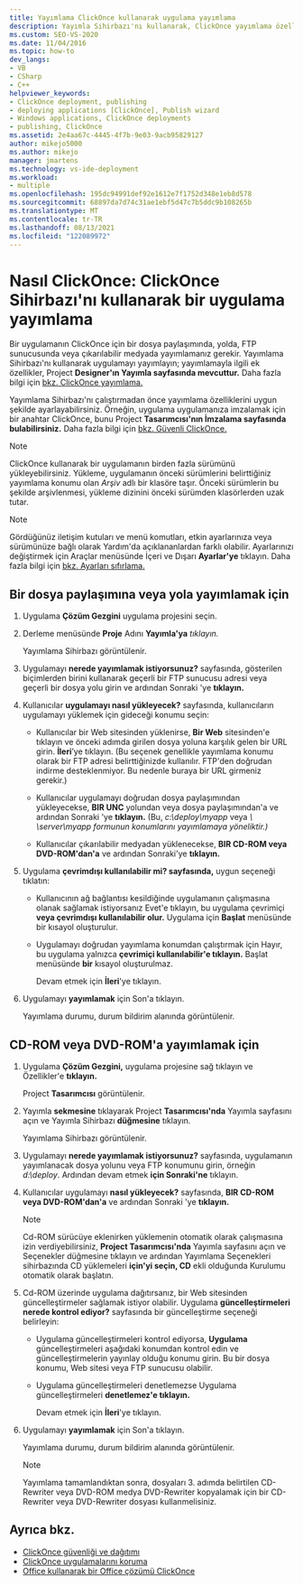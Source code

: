 ```yaml
---
title: Yayımlama ClickOnce kullanarak uygulama yayımlama
description: Yayımla Sihirbazı'nı kullanarak, ClickOnce yayımlama özelliklerini kullanıcılar için kullanılabilir hale nasıl kullanabileceğinizi öğrenin.
ms.custom: SEO-VS-2020
ms.date: 11/04/2016
ms.topic: how-to
dev_langs:
- VB
- CSharp
- C++
helpviewer_keywords:
- ClickOnce deployment, publishing
- deploying applications [ClickOnce], Publish wizard
- Windows applications, ClickOnce deployments
- publishing, ClickOnce
ms.assetid: 2e4aa67c-4445-4f7b-9e03-9acb95829127
author: mikejo5000
ms.author: mikejo
manager: jmartens
ms.technology: vs-ide-deployment
ms.workload:
- multiple
ms.openlocfilehash: 195dc94991def92e1612e7f1752d348e1eb8d578
ms.sourcegitcommit: 68897da7d74c31ae1ebf5d47c7b5ddc9b108265b
ms.translationtype: MT
ms.contentlocale: tr-TR
ms.lasthandoff: 08/13/2021
ms.locfileid: "122089972"
---
```

# <a name="how-to-publish-a-clickonce-application-using-the-publish-wizard"></a>Nasıl ClickOnce: ClickOnce Sihirbazı'nı kullanarak bir uygulama yayımlama
Bir uygulamanın ClickOnce için bir dosya paylaşımında, yolda, FTP sunucusunda veya çıkarılabilir medyada yayımlamanız gerekir. Yayımlama Sihirbazı'nı kullanarak uygulamayı yayımlayın; yayımlamayla ilgili ek özellikler,  Project **Designer'ın Yayımla sayfasında mevcuttur.** Daha fazla bilgi için [bkz. ClickOnce yayımlama.](../deployment/publishing-clickonce-applications.md)

Yayımlama Sihirbazı'nı çalıştırmadan önce yayımlama özelliklerini uygun şekilde ayarlayabilirsiniz. Örneğin, uygulama uygulamanıza imzalamak için bir anahtar ClickOnce, bunu Project **Tasarımcısı'nın İmzalama sayfasında bulabilirsiniz.**  Daha fazla bilgi için [bkz. Güvenli ClickOnce.](../deployment/securing-clickonce-applications.md)

> [!NOTE]
> ClickOnce kullanarak bir uygulamanın birden fazla sürümünü yükleyebilirsiniz. Yükleme, uygulamanın önceki sürümlerini belirttiğiniz yayımlama konumu olan *Arşiv* adlı bir klasöre taşır. Önceki sürümlerin bu şekilde arşivlenmesi, yükleme dizinini önceki sürümden klasörlerden uzak tutar.

> [!NOTE]
> Gördüğünüz iletişim kutuları ve menü komutları, etkin ayarlarınıza veya sürümünüze bağlı olarak Yardım'da açıklananlardan farklı olabilir. Ayarlarınızı değiştirmek için Araçlar menüsünde İçeri ve Dışarı  **Ayarlar'ye** tıklayın. Daha fazla bilgi için [bkz. Ayarları sıfırlama.](../ide/environment-settings.md#reset-settings)

## <a name="to-publish-to-a-file-share-or-path"></a>Bir dosya paylaşımına veya yola yayımlamak için

1. Uygulama **Çözüm Gezgini** uygulama projesini seçin.

2. Derleme menüsünde **Proje** Adını **Yayımla'ya** *tıklayın.*

    Yayımlama Sihirbazı görüntülenir.

3. Uygulamayı **nerede yayımlamak istiyorsunuz?** sayfasında, gösterilen biçimlerden birini kullanarak geçerli bir FTP sunucusu adresi veya geçerli bir dosya yolu girin ve ardından Sonraki 'ye **tıklayın.**

4. Kullanıcılar **uygulamayı nasıl yükleyecek?** sayfasında, kullanıcıların uygulamayı yüklemek için gideceği konumu seçin:

   - Kullanıcılar bir Web sitesinden yüklenirse, **Bir Web** sitesinden'e tıklayın ve önceki adımda girilen dosya yoluna karşılık gelen bir URL girin. **İleri**’ye tıklayın. (Bu seçenek genellikle yayımlama konumu olarak bir FTP adresi belirttiğinizde kullanılır. FTP'den doğrudan indirme desteklenmiyor. Bu nedenle buraya bir URL girmeniz gerekir.)

   - Kullanıcılar uygulamayı doğrudan dosya paylaşımından yükleyecekse, **BIR UNC** yolundan veya dosya paylaşımından'a ve ardından Sonraki 'ye **tıklayın.** (Bu, *c:\deploy\myapp* veya *\\ \server\myapp formunun konumlarını yayımlamaya yöneliktir.)*

   - Kullanıcılar çıkarılabilir medyadan yüklenecekse, **BIR CD-ROM veya DVD-ROM'dan'a** ve ardından Sonraki'ye **tıklayın.**

5. Uygulama **çevrimdışı kullanılabilir mi? sayfasında,** uygun seçeneği tıklatın:

   - Kullanıcının ağ bağlantısı kesildiğinde uygulamanın çalışmasına olanak sağlamak istiyorsanız Evet'e tıklayın, bu uygulama çevrimiçi **veya çevrimdışı kullanılabilir olur.** Uygulama için **Başlat** menüsünde bir kısayol oluşturulur.

   - Uygulamayı doğrudan yayımlama konumdan çalıştırmak için Hayır, bu uygulama yalnızca **çevrimiçi kullanılabilir'e tıklayın.** Başlat menüsünde **bir** kısayol oluşturulmaz.

     Devam etmek için **İleri**'ye tıklayın.

6. Uygulamayı **yayımlamak** için Son'a tıklayın.

    Yayımlama durumu, durum bildirim alanında görüntülenir.

## <a name="to-publish-to-a-cd-rom-or-dvd-rom"></a>CD-ROM veya DVD-ROM'a yayımlamak için

1. Uygulama **Çözüm Gezgini,** uygulama projesine sağ tıklayın ve Özellikler'e **tıklayın.**

    Project **Tasarımcısı** görüntülenir.

2. Yayımla **sekmesine** tıklayarak  Project **Tasarımcısı'nda** Yayımla sayfasını açın ve Yayımla Sihirbazı **düğmesine** tıklayın.

    Yayımlama Sihirbazı görüntülenir.

3. Uygulamayı **nerede yayımlamak istiyorsunuz?** sayfasında, uygulamanın yayımlanacak dosya yolunu veya FTP konumunu girin, örneğin *d:\deploy*. Ardından devam etmek **için Sonraki'ne** tıklayın.

4. Kullanıcılar uygulamayı **nasıl yükleyecek?** sayfasında, **BIR CD-ROM veya DVD-ROM'dan'a** ve ardından Sonraki 'ye **tıklayın.**

   > [!NOTE]
   > Cd-ROM sürücüye eklenirken yüklemenin otomatik olarak çalışmasına izin  verdiyebilirsiniz, **Project Tasarımcısı'nda** Yayımla sayfasını açın  ve Seçenekler düğmesine tıklayın ve ardından Yayımlama Seçenekleri sihirbazında CD yüklemeleri **için'yi seçin, CD** ekli olduğunda Kurulumu otomatik olarak başlatın. 

5. Cd-ROM üzerinde uygulama dağıtırsanız, bir Web sitesinden güncelleştirmeler sağlamak istiyor olabilir. Uygulama **güncelleştirmeleri nerede kontrol ediyor?** sayfasında bir güncelleştirme seçeneği belirleyin:

   - Uygulama güncelleştirmeleri kontrol ediyorsa, **Uygulama** güncelleştirmeleri aşağıdaki konumdan kontrol edin ve güncelleştirmelerin yayınlay olduğu konumu girin. Bu bir dosya konumu, Web sitesi veya FTP sunucusu olabilir.

   - Uygulama güncelleştirmeleri denetlemezse Uygulama güncelleştirmeleri **denetlemez'e tıklayın.**

     Devam etmek için **İleri**'ye tıklayın.

6. Uygulamayı **yayımlamak** için Son'a tıklayın.

    Yayımlama durumu, durum bildirim alanında görüntülenir.

   > [!NOTE]
   > Yayımlama tamamlandıktan sonra, dosyaları 3. adımda belirtilen CD-Rewriter veya DVD-ROM medya DVD-Rewriter kopyalamak için bir CD-Rewriter veya DVD-Rewriter dosyası kullanmelisiniz.

## <a name="see-also"></a>Ayrıca bkz.

- [ClickOnce güvenliği ve dağıtımı](../deployment/clickonce-security-and-deployment.md)
- [ClickOnce uygulamalarını koruma](../deployment/securing-clickonce-applications.md)
- [Office kullanarak bir Office çözümü ClickOnce](../vsto/deploying-an-office-solution-by-using-clickonce.md)
